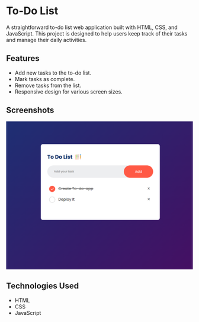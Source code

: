 # To-Do List

A straightforward to-do list web application built with HTML, CSS, and JavaScript. This project is designed to help users keep track of their tasks and manage their daily activities.

## Features

- Add new tasks to the to-do list.
- Mark tasks as complete.
- Remove tasks from the list.
- Responsive design for various screen sizes.

## Screenshots

![Screenshot](img.png)

## Technologies Used

- HTML
- CSS
- JavaScript
